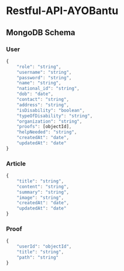 # Restful-API-AYOBantu

## MongoDB Schema

### User

```javascript
{
    "role": "string",
    "username": "string",
    "password": "string",
    "name": "string",
    "national_id": "string",
    "dob": "date",
    "contact": "string",
    "address": "string",
    "isDisability": "boolean",
    "typeOfDisability": "string",
    "organization": "string",
    "proofs": [objectId],
    "helpNeeded": "string",
    "createdAt": "date",
    "updatedAt": "date"
}
```

### Article

```javascript
{
    "title": "string",
    "content": "string",
    "summary": "string",
    "image": "string",
    "createdAt": "date",
    "updatedAt": "date"
}
```

### Proof
```javascript
{
    "userId": "objectId",
    "title": "string",
    "path": "string"
}
```